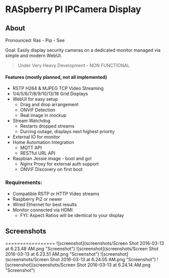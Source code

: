 # RASpberry PI IPCamera Display
## About
Pronounced: Ras - Pip - See

Goal: Easily display security cameras on a dedicated monitor managed via simple and modern WebUI.

> Under Very Heavy Development - NON FUNCTIONAL

#### Features (mostly planned, not all implemented)
* RSTP H264 & MJPEG TCP Video Streaming
* 1/4/5/6/7/8/9/10/13/16 Grid Displays
* WebUI for easy setup
  * Drag and drop arrangement
  * ONViF Detection
  * Real image in mockup
* Stream Watchdog
  * Restarts dropped streams
  * Durring outage, displays next highest priority
* External IO for monitor
* Home Automation Integration
  * MQTT API
  * RESTful URL API
* Raspbian Jessie image - boot and go!
  * Nginx Proxy for external auth support
  * ONViF Discovery on first boot

### Requirements:
* Compatible RSTP or HTTP Video streams
* Raspberry Pi2 or newer
* Wired Ethernet for best results
* Monitor connected via HDMI
  * FYI: Aspect Ratios will be identical to your display


## Screenshots
=================
![screenshot](screenshots/Screen Shot 2016-03-13 at 6.23.48 AM.png "Screenshot")
![screenshot](screenshots/Screen Shot 2016-03-13 at 6.23.51 AM.png "Screenshot")
![screenshot](screenshots/Screen Shot 2016-03-13 at 6.24.05 AM.png "Screenshot")
![screenshot](screenshots/Screen Shot 2016-03-13 at 6.24.14 AM.png "Screenshot")
